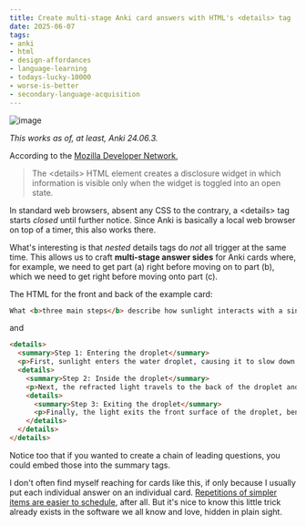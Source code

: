 ```yaml
---
title: Create multi-stage Anki card answers with HTML's <details> tag
date: 2025-06-07
tags: 
- anki
- html
- design-affordances
- language-learning
- todays-lucky-10000
- worse-is-better
- secondary-language-acquisition
---
```


![image](https://github.com/user-attachments/assets/1df394d2-5590-46a0-a125-633a5dfe20fa)


*This works as of, at least, Anki 24.06.3.*

According to the
[Mozilla Developer Network](https://developer.mozilla.org/en-US/docs/Web/HTML/Reference/Elements/details),

>The \<details\> HTML element creates a disclosure widget in which information is 
>visible only when the widget is toggled into an open state.

In standard web browsers, absent any CSS to the contrary, a \<details\> tag 
starts *closed* until further notice. Since Anki is basically a local web
browser on top of a timer, this also works there.

What's interesting is that *nested* details tags do *not* all trigger at the
same time. This allows us to craft **multi-stage answer sides** for Anki cards
where, for example, we need to get part (a) right before moving on to part (b),
which we need to get right before moving onto part (c).

The HTML for the front and back of the example card:

```html
What <b>three main steps</b> describe how sunlight interacts with a single water droplet to create a rainbow? 🌈
```

and

```html
<details>
  <summary>Step 1: Entering the droplet</summary>
  <p>First, sunlight enters the water droplet, causing it to slow down and bend. This initial bending is called <strong>refraction</strong>.</p>
  <details>
    <summary>Step 2: Inside the droplet</summary>
    <p>Next, the refracted light travels to the back of the droplet and bounces off the inner surface. This step is <strong>total internal reflection</strong>.</p>
    <details>
      <summary>Step 3: Exiting the droplet</summary>
      <p>Finally, the light exits the front surface of the droplet, bending again through <strong>refraction</strong>. This second refraction spreads the light into its spectrum of colors, which we see as a rainbow.</p>
    </details>
  </details>
</details>
```

Notice too that if you wanted to create a chain of leading questions, you could
embed those into the summary tags.

I don't often find myself reaching for cards like this, if only because I
usually put each individual answer on an individual card.
[Repetitions of simpler items are easier to schedule](https://www.supermemo.com/en/blog/twenty-rules-of-formulating-knowledge),
after all. But it's nice to know this little trick already exists in the
software we all know and love, hidden in plain sight.
